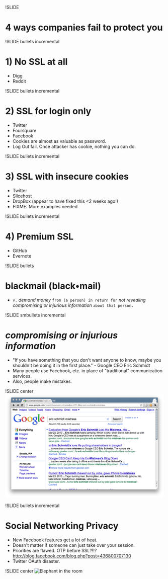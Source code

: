 !SLIDE
# 4 ways companies fail to protect you

!SLIDE bullets incremental
# 1) No SSL at all
* Digg
* Reddit

!SLIDE bullets incremental
# 2) SSL for login only
* Twitter
* Foursquare
* Facebook
* Cookies are almost as valuable as password.
* Log Out fail. Once attacker has cookie, nothing you can do.

!SLIDE bullets incremental
# 3) SSL with insecure cookies
* Twitter
* Slicehost
* DropBox (appear to have fixed this <2 weeks ago!)
* FIXME: More examples needed

!SLIDE bullets incremental
# 4) Premium SSL
* GitHub
* Evernote

!SLIDE bullets
# blackmail (black•mail)
* `v.` *demand money* `from (a person) in return for` *not revealing* *compromising or injurious information* `about that person.`

!SLIDE smbullets incremental
# _compromising or injurious information_
* "If you have something that you don't want anyone to know, maybe you shouldn't be doing it in the first place." - Google CEO Eric Schmidt
* Many people use Facebook, etc. in place of "traditional" communication services.
* Also, people make mistakes.

!SLIDE center
![Eric Schidt Mistress](eric-schmidt-mistress.png)

!SLIDE bullets incremental
# Social Networking Privacy
* New Facebook features get a lot of heat.
* Doesn't matter if someone can just take over your session.
* Priorities are flawed. OTP before SSL?!!? http://blog.facebook.com/blog.php?post=436800707130
* Twitter OAuth disaster.

!SLIDE center
![Elephant in the room](elephant-in-the-room.jpeg)
